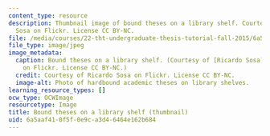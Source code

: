 ```yaml
---
content_type: resource
description: Thumbnail image of bound theses on a library shelf. Courtesy of Ricardo
  Sosa on Flickr. License CC BY-NC.
file: /media/courses/22-tht-undergraduate-thesis-tutorial-fall-2015/6a5aaf410f5f0e9ca3d46464e162b684_22-thtf15-th.jpg
file_type: image/jpeg
image_metadata:
  caption: Bound theses on a library shelf. (Courtesy of [Ricardo Sosa](https://www.flickr.com/photos/chocogato/2176357791/)
    on Flickr. License CC BY-NC.)
  credit: Courtesy of Ricardo Sosa on Flickr. License CC BY-NC.
  image-alt: Photo of hardbound academic theses on library shelves.
learning_resource_types: []
ocw_type: OCWImage
resourcetype: Image
title: Bound theses on a library shelf (thumbnail)
uid: 6a5aaf41-0f5f-0e9c-a3d4-6464e162b684
---
```


